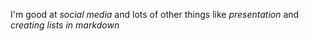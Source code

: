 I'm good at *social media* and lots of other things like *presentation* and *creating lists in markdown*
